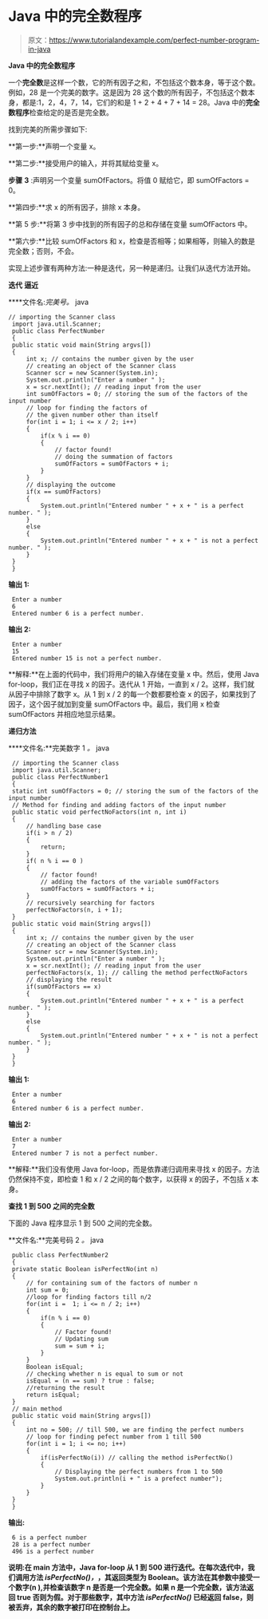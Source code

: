 # Java 中的完全数程序

> 原文：<https://www.tutorialandexample.com/perfect-number-program-in-java>

**Java 中的完全数程序**

一个**完全数**是这样一个数，它的所有因子之和，不包括这个数本身，等于这个数。例如，28 是一个完美的数字。这是因为 28 这个数的所有因子，不包括这个数本身，都是:1，2，4，7，14，它们的和是 1 + 2 + 4 + 7 + 14 = 28。Java 中的**完全数程序**检查给定的是否是完全数。

找到完美的所需步骤如下:

**第一步:**声明一个变量 x。

**第二步:**接受用户的输入，并将其赋给变量 x。

**步骤** **3** :声明另一个变量 sumOfFactors。将值 0 赋给它，即 sumOfFactors = 0。

**第四步:**求 x 的所有因子，排除 x 本身。

**第 5 步:**将第 3 步中找到的所有因子的总和存储在变量 sumOfFactors 中。

**第六步:**比较 sumOfFactors 和 x，检查是否相等；如果相等，则输入的数是完全数；否则，不会。

实现上述步骤有两种方法:一种是迭代，另一种是递归。让我们从迭代方法开始。

**迭代** **逼近**

 ****文件名:**完美号*。* java

```
// importing the Scanner class
 import java.util.Scanner;
 public class PerfectNumber
 {
 public static void main(String argvs[])
 {
     int x; // contains the number given by the user
     // creating an object of the Scanner class
     Scanner scr = new Scanner(System.in);
     System.out.println("Enter a number " );
     x = scr.nextInt(); // reading input from the user
     int sumOfFactors = 0; // storing the sum of the factors of the input number
     // loop for finding the factors of
     // the given number other than itself
     for(int i = 1; i <= x / 2; i++)
     {
         if(x % i == 0)
         {
             // factor found!
             // doing the summation of factors
             sumOfFactors = sumOfFactors + i;
         }
     }
     // displaying the outcome
     if(x == sumOfFactors)
     {
         System.out.println("Entered number " + x + " is a perfect number. " );
     }
     else
     {
         System.out.println("Entered number " + x + " is not a perfect number. " );       
     }
 }
 } 
```

**输出 1:**

```
 Enter a number
 6
 Entered number 6 is a perfect number. 
```

**输出 2:**

```
 Enter a number
 15
 Entered number 15 is not a perfect number. 
```

**解释:**在上面的代码中，我们将用户的输入存储在变量 x 中。然后，使用 Java for-loop，我们正在寻找 x 的因子。迭代从 1 开始，一直到 x / 2。这样，我们就从因子中排除了数字 x。从 1 到 x / 2 的每一个数都要检查 x 的因子，如果找到了因子，这个因子就加到变量 sumOfFactors 中。最后，我们用 x 检查 sumOfFactors 并相应地显示结果。

**递归方法**

 ****文件名:**完美数字 1 *。* java

```
 // importing the Scanner class
 import java.util.Scanner;
 public class PerfectNumber1
 {
 static int sumOfFactors = 0; // storing the sum of the factors of the input number
 // Method for finding and adding factors of the input number
 public static void perfectNoFactors(int n, int i)
 {
     // handling base case
     if(i > n / 2)
     {
         return;
     }
     if( n % i == 0 )
     {
         // factor found!
         // adding the factors of the variable sumOfFactors
         sumOfFactors = sumOfFactors + i;
     }
     // recursively searching for factors
     perfectNoFactors(n, i + 1);
 }
 public static void main(String argvs[])
 {
     int x; // contains the number given by the user
     // creating an object of the Scanner class
     Scanner scr = new Scanner(System.in);
     System.out.println("Enter a number " );
     x = scr.nextInt(); // reading input from the user
     perfectNoFactors(x, 1); // calling the method perfectNoFactors
     // displaying the result
     if(sumOfFactors == x)
     {
         System.out.println("Entered number " + x + " is a perfect number. " );
     }
     else
     {
         System.out.println("Entered number " + x + " is not a perfect number. " );
     }
 }
 } 
```

**输出 1:**

```
 Enter a number
 6
 Entered number 6 is a perfect number. 
```

**输出 2:**

```
 Enter a number
 7
 Entered number 7 is not a perfect number. 
```

**解释:**我们没有使用 Java for-loop，而是依靠递归调用来寻找 x 的因子。方法仍然保持不变，即检查 1 和 x / 2 之间的每个数字，以获得 x 的因子，不包括 x 本身。

**查找 1 到 500 之间的完全数**

下面的 Java 程序显示 1 到 500 之间的完全数。

**文件名:**完美号码 2 *。* java

```
 public class PerfectNumber2
 {
 private static Boolean isPerfectNo(int n)
 {
     // for containing sum of the factors of number n
     int sum = 0;
     //loop for finding factors till n/2
     for(int i =  1; i <= n / 2; i++)
     {
         if(n % i == 0)
         {
             // Factor found!
             // Updating sum
             sum = sum + i;
         }
     }
     Boolean isEqual;
     // checking whether n is equal to sum or not
     isEqual = (n == sum) ? true : false;
     //returning the result
     return isEqual;
 }
 // main method
 public static void main(String argvs[])
 {
     int no = 500; // till 500, we are finding the perfect numbers
     // loop for finding pefect number from 1 till 500
     for(int i = 1; i <= no; i++)
     {
         if(isPerfectNo(i)) // calling the method isPerfectNo()
         {
             // Displaying the perfect numbers from 1 to 500
             System.out.println(i + " is a prefect number");
         }
     }
 }
 } 
```

**输出:**

```
 6 is a perfect number
 28 is a perfect number
 496 is a perfect number 
```

**说明:**在 main 方法中，Java for-loop 从 1 到 500 进行迭代。在每次迭代中，我们调用方法 *isPerfectNo()，*，其返回类型为 Boolean。该方法在其参数中接受一个数字(n ),并检查该数字 n 是否是一个完全数。如果 n 是一个完全数，该方法返回 true 否则为假。对于那些数字，其中方法 *isPerfectNo()* 已经返回 false，则被丢弃，其余的数字被打印在控制台上。****